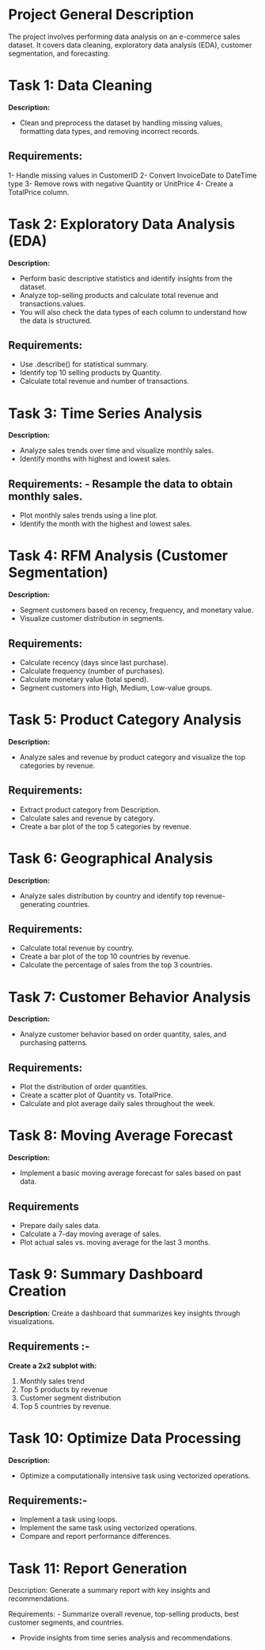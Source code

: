 # Project General Description

The project involves performing data analysis on an e-commerce sales dataset. It covers data cleaning, exploratory data analysis (EDA), customer segmentation, and forecasting.

 

# Task 1: Data Cleaning

**Description:** 
- Clean and preprocess the dataset by handling missing values, formatting data types, and removing incorrect records.

## Requirements:  
1- Handle missing values in CustomerID
2- Convert InvoiceDate to DateTime type
3- Remove rows with negative Quantity or UnitPrice
4- Create a TotalPrice column.

 

# Task 2: Exploratory Data Analysis (EDA)

**Description:** 
- Perform basic descriptive statistics and identify insights from the dataset.
- Analyze top-selling products and calculate total revenue and transactions.values.
- You will also check the data types of each column to understand how the data is structured.
  
## Requirements: 
- Use .describe() for statistical summary.
- Identify top 10 selling products by Quantity.
- Calculate total revenue and number of transactions.


# Task 3: Time Series Analysis

**Description:** 
- Analyze sales trends over time and visualize monthly sales. 
- Identify months with highest and lowest sales.

## Requirements: - Resample the data to obtain monthly sales.
- Plot monthly sales trends using a line plot.
- Identify the month with the highest and lowest sales.


# Task 4: RFM Analysis (Customer Segmentation)

**Description:** 
- Segment customers based on recency, frequency, and monetary value.
- Visualize customer distribution in segments.

## Requirements: 
- Calculate recency (days since last purchase).
- Calculate frequency (number of purchases).
- Calculate monetary value (total spend).
- Segment customers into High, Medium, Low-value groups.

 
# Task 5: Product Category Analysis

**Description:** 
- Analyze sales and revenue by product category and visualize the top categories by revenue.

## Requirements: 
- Extract product category from Description.
- Calculate sales and revenue by category.
- Create a bar plot of the top 5 categories by revenue.


# Task 6: Geographical Analysis

**Description:** 
- Analyze sales distribution by country and identify top revenue-generating countries.

## Requirements: 
- Calculate total revenue by country.
- Create a bar plot of the top 10 countries by revenue.
- Calculate the percentage of sales from the top 3 countries.

 

# Task 7: Customer Behavior Analysis

**Description:**  
- Analyze customer behavior based on order quantity, sales, and purchasing patterns.

## Requirements: 
- Plot the distribution of order quantities.
- Create a scatter plot of Quantity vs. TotalPrice.
- Calculate and plot average daily sales throughout the week.

 

# Task 8: Moving Average Forecast

**Description:** 
- Implement a basic moving average forecast for sales based on past data.

## Requirements 
- Prepare daily sales data.
- Calculate a 7-day moving average of sales.
- Plot actual sales vs. moving average for the last 3 months.


# Task 9: Summary Dashboard Creation

**Description:** Create a dashboard that summarizes key insights through visualizations.

## Requirements :- 
**Create a 2x2 subplot with:**
1. Monthly sales trend
2. Top 5 products by revenue
3. Customer segment distribution
4. Top 5 countries by revenue.

 

# Task 10: Optimize Data Processing

**Description:** 
- Optimize a computationally intensive task using vectorized operations.

## Requirements:- 
- Implement a task using loops.
- Implement the same task using vectorized operations.
- Compare and report performance differences.

 

# Task 11: Report Generation

Description: Generate a summary report with key insights and recommendations.

Requirements: - Summarize overall revenue, top-selling products, best customer segments, and countries.
- Provide insights from time series analysis and recommendations.
